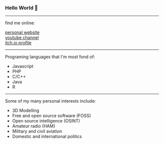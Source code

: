 ### Hello World 👋
<hr>
<div class="row">
    <div class="col-12">
        <p class="display-3">find me online:</p>
    </div>
    <div class="col-sm link-wrapper">
        <a href = "http://www.liamosler.ca" class="display-4">personal website</a>
    </div>
    <div class="col-sm link-wrapper">
        <a class="display-4" href= "https://youtube.com/LiamOsler">youtube channel</a>
    </div>
    <div class="col-sm link-wrapper">
        <a class="display-4" href= "https://liamosler.itch.io">itch.io profile</a>
    </div>
</div>  

<hr>
<div class="row">
    <div class="col-12">
        <p class="display-3">Programing languages that I'm most fond of:</p>
        <ul>
            <li>Javascript</li>
            <li>PHP</li>
            <li>C/C++</li>
            <li>Java</li>
            <li>R</li>
        </ul>
    </div>
</div>

<hr>

<div class="row">
    <div class="col-12">
        <p class="display-3">Some of my many personal interests include:</p>
        <ul>
            <li>3D Modelling</li>
            <li>Free and open source software (FOSS)</li>
            <li>Open source intelligence (OSINT)</li>
            <li>Amateur radio (HAM)</li>
            <li>Military and civil aviation</li>
            <li>Domestic and international politics</li>
        </ul>
        </div>
    </div>
</div>
